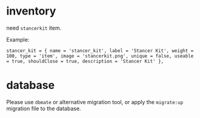 # inventory
need `stancerkit` item.

Example:

```
stancer_kit = { name = 'stancer_kit', label = 'Stancer Kit', weight = 100, type = 'item', image = 'stancerkit.png', unique = false, useable = true, shouldClose = true, description = 'Stancer Kit' },
```

# database
Please use `dbmate` or alternative migration tool, or apply the `migrate:up` migration file to the database.